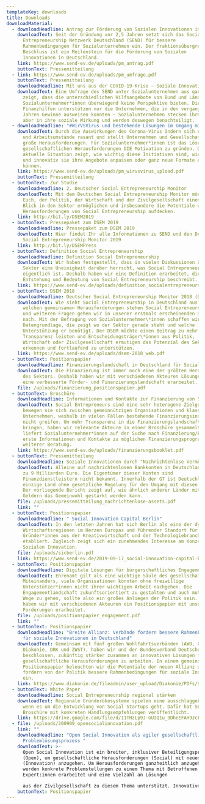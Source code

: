 ```yaml
---
templateKey: downloads
title: Downloads
downloadMaterial:
  - downloadHeadline: Antrag zur Förderung von Sozialen Innovationen im Bundestag beschlossen
    downloadText: Seit der Gründung vor 2,5 Jahren setzt sich das Social
      Entrepreneurship Netzwerk Deutschland (SEND) für bessere
      Rahmenbedingungen für Sozialunternehmen ein. Der fraktionsübergreifende
      Beschluss ist ein Meilenstein für die Förderung von Sozialen
      Innovationen in Deutschland.
    link: https://www.send-ev.de/uploads/pm_antrag.pdf
    buttonText: Pressemitteilung
  - link: https://www.send-ev.de/uploads/pm_umfrage.pdf
    buttonText: Pressemitteilung
    downloadHeadline: Mit uns aus der COVID-19-Krise – Soziale Innovationen erhalten und fördern
    downloadText: Eine Umfrage des SEND unter Sozialunternehmen aus ganz Deutschland
      zeigt, dass die unterschiedlichen Hilfsangebote von Bund und Ländern den
      Sozialunternehmer*innen überwiegend keine Perspektive bieten. Die meisten
      Finanzhilfen unterstützen nur die Unternehmen, die in den vergangenen
      Jahren Gewinne ausweisen konnten – Sozialunternehmen stecken ihre Gewinne
      aber in ihre soziale Wirkung und werden deswegen benachteiligt.
  - downloadHeadline: "#WirVSVirus und bestehende Lösungen im Umgang mit der Corona-Krise "
    downloadText: Durch die Auswirkungen des Corona-Virus ändern sich unsere Lebens-
      und Arbeitsumstände rasant und stellt Unternehmen und Gesellschaft vor
      große Herausforderungen. Für Sozialunternehmer*innen ist das Lösen von
      gesellschaftlichen Herausforderungen DIE Motivation zu gründen. Die
      aktuelle Situation zeigt, wie wichtig diese Initiativen sind, wie schnell
      und innovativ sie ihre Angebote anpassen oder ganz neue Formate entwickeln
      können.
    link: https://www.send-ev.de/uploads/pm_wirvsvirus_upload.pdf
    buttonText: Pressemitteilung
  - buttonText: Zur Studie
    downloadHeadline: 2. Deutscher Social Entrepreneurship Monitor
    downloadText: Mit dem Deutschen Social Entrepreneurship Monitor möchten wir
      Euch, der Politik, der Wirtschaft und der Zivilgesellschaft einen tieferen
      Blick in den Sektor ermöglichen und insbesondere die Potentiale und
      Herausforderungen von Social Entrepreneurship aufdecken.
    link: http://bit.ly/DSEM2019
  - buttonText: Pressepaket zum DSEM 2019
    downloadHeadline: Pressepaket zum DSEM 2019
    downloadText: Hier findet Ihr alle Informationen zu SEND und den Deutschen
      Social Entrepreneurship Monitor 2019
    link: http://bit.ly/DSEMPress
  - buttonText: Definition Social Entrepreneurship
    downloadHeadline: Definition Social Entrepreneurship
    downloadText: Wir haben festgestellt, dass in vielen Diskussionen über den
      Sektor eine Uneinigkeit darüber herrscht, was Social Entrepreneurship
      eigentlich ist. Deshalb haben wir eine Definition erarbeitet, die die
      Entstehung und Bedeutung von Social Entrepreneurship beschreibt.
    link: https://www.send-ev.de/uploads/definition_socialentrepreneurship.pdf
  - buttonText: DSEM 2018
    downloadHeadline: Deutscher Social Entrepreneurship Monitor 2018 (DSEM)
    downloadText: Wie sieht Social Entrepreneurship in Deutschland aus? Und vor
      welchen gemeinsamen Herausforderungen stehen Social Entrepreneurs? Diesen
      und weiteren Fragen gehen wir in unserer erstmals erscheinenden Studie
      nach. Mit der Befragung von Sozialunternehmer\*innen schaffen wir eine
      Datengrundlage, die zeigt wo der Sektor gerade steht und welche
      Unterstützung er benötigt. Der DSEM möchte einen Beitrag zu mehr
      Transparenz leisten und Entscheidungsträger\*innen aus Politik,
      Wirtschaft oder Zivilgesellschaft ermutigen das Potenzial des Sektors zu
      erkennen und fortlaufend zu unterstützen.
    link: https://www.send-ev.de/uploads/dsem-2018_web.pdf
  - buttonText: Positionspapier
    downloadHeadline: Finanzierungslandschaft in Deutschland für Social Entrepreneurs
    downloadText: Die Finanzierung ist immer noch eine der größten Herausforderungen
      des Sektors. Deshalb haben wir mit verschiedenen Akteuren Lösungen für
      eine verbesserte Förder- und Finanzierungslandschaft erarbeitet.
    file: /uploads/finanzierung_positionspapier.pdf
  - buttonText: Broschüre
    downloadHeadline: Informationen und Kontakte zur Finanzierung von Social Entrepreneurs
    downloadText: Social Entrepreneurs sind eine sehr heterogene Zielgruppe. Oft
      bewegen sie sich zwischen gemeinnützigen Organisationen und klassischen
      Unternehmen, weshalb in vielen Fällen bestehende Finanzierungsinstrumente
      nicht greifen. Um mehr Transparenz in die Finanzierungslandschaft zu
      bringen, haben wir relevante Akteure in einer Broschüre gesammelt. Sie
      liefert Sozialunternehmer*innen auf der Suche nach Finanzierung/Förderung
      erste Informationen und Kontakte zu möglichen Finanzierungsprogrammen und
      weiterer Beratung.
    link: https://www.send-ev.de/uploads/finanzierungsbooklet.pdf
  - buttonText: Pressemitteilung
    downloadHeadline: Soziale Innovationen durch "Nachrichtenlose Vermögenswerte" finanzieren
    downloadText: Alleine auf nachrichtenlosen Bankkonten in Deutschland liegen bis
      zu 9 Milliarden Euro. Die Eigentümer dieser Konten sind
      Finanzdienstleistern nicht bekannt. Innerhalb der G7 ist Deutschland das
      einzige Land ohne gesetzliche Regelung für den Umgang mit diesen Vermögen.
      Der vorliegende Bericht zeigt auf, wie ähnlich anderer Länder mit diesen
      Geldern das Gemeinwohl gestärkt werden kann.
    file: /uploads/pressemitteilung_nachrichtenlose-assets.pdf
    link: ""
  - buttonText: Positionspapier
    downloadHeadline: " Social Innovation Capital Berlin"
    downloadText: In den letzten Jahren hat sich Berlin als eine der dynamischsten
      Wirtschaftsregionen im Herzen Europas und führender Standort für
      Gründer*innen aus der Kreativwirtschaft und der Technologiebranche
      etabliert. Zugleich zeigt sich ein zunehmendes Interesse am Konzept der
      Sozialen Innovation.
    file: /uploads/sicberlin.pdf
    link: https://www.send-ev.de/2019-09-17_social-innovation-capital-berlin
  - buttonText: Positionspapier
    downloadHeadline: Digitale Lösungen für bürgerschaftliches Engagement
    downloadText: Ehrenamt gilt als eine wichtige Säule des gesellschaftlichen
      Miteinanders, viele Organisationen könnten ohne freiwillige
      Unterstützer*innen nicht ihrer wichtigen Arbeit nachgehen. Die
      Engagementlandschaft zukunftsorientiert zu gestalten und auch mutig neue
      Wege zu gehen, sollte also ein großes Anliegen der Politik sein. Deshalb
      haben wir mit verschiedenen Akteuren ein Positionspapier mit unseren
      Forderungen erarbeitet.
    file: /uploads/positionspapier_engagement.pdf
    link: ""
  - buttonText: Positionspapier
    downloadHeadline: "Breite Allianz: Verbände fordern bessere Rahmenbedingungen
      für soziale Innovationen in Deutschland"
    downloadText: Gemeinsam mit fünf großen Wohlfahrtsverbänden (AWO, Caritas,
      Diakonie, DRK und ZWST), haben wir und der Bundesverband Deutsche Startups
      beschlossen, zukünftig stärker zusammen an innovativen Lösungen für
      gesellschaftliche Herausforderungen zu arbeiten. In einem gemeinsamen
      Positionspapier beleuchten wir die Potentiale der neuen Allianz und
      fordern von der Politik bessere Rahmenbedingungen für soziale Innovationen
      ein.
    link: https://www.diakonie.de/fileadmin/user_upload/Diakonie/PDFs/Stellungnahmen_PDF/2019-01-07_finaler_Stand_Positionspapier_Wohlfahrt_Startup_korrigiert7.pdf
  - buttonText: White Paper
    downloadHeadline: Social Entrepreneurship regional stärken
    downloadText: Regionale Gründerökosysteme spielen eine ausschlaggebende Rolle,
      wenn es um die Entwicklung von Social Startups geht. Dafür hat SEND eine
      Broschüre mit konkreten Handlungsempfehlungen veröffentlicht.
    link: https://drive.google.com/file/d/11THzLp9J-GUIQ1u_9DheEFAH9JcFzXod/view
  - file: /uploads/200909_opensocialinnovation.pdf
    link: ""
    downloadHeadline: "Open Social Innovation als agiler gesellschaftlicher
      Problemlösungsprozess "
    downloadText: >-
      Open Social Innovation ist ein breiter, inklusiver Beteiligungsprozess
      (Open), um gesellschaftliche Herausforderungen (Social) mit neuen Lösungen
      (Innovation) anzugehen. Um Herausforderungen ganzheitlich anzugehen,
      werden konkrete Problemstellungen zu einem Thema mit Betroffenen und
      Expert:innen erarbeitet und eine Vielzahl an Lösungen

      aus der Zivilgesellschaft zu diesem Thema unterstützt. Innovative Ideen aus der Zivilgesellschaft werden mit der Skalierungskraft des Staates verbunden.
    buttonText: Positionspapier
---
```

